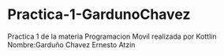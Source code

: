 # Practica-1-GardunoChavez
Practica 1 de la materia Programacion Movil realizada por Kottlin
Nombre:Garduño Chavez Ernesto Atzin 
